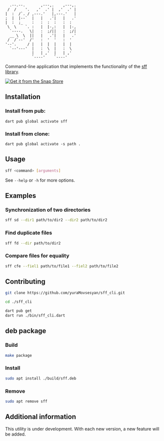 ```                                 
  .--.--.       ,---,.    ,---,. 
 /  /    '.   ,'  .' |  ,'  .' | 
|  :  /`. / ,---.'   |,---.'   | 
;  |  |--`  |   |   .'|   |   .' 
|  :  ;_    :   :  :  :   :  :   
 \  \    `. :   |  |-,:   |  |-, 
  `----.   \|   :  ;/||   :  ;/| 
  __ \  \  ||   |   .'|   |   .' 
 /  /`--'  /'   :  '  '   :  '   
'--'.     / |   |  |  |   |  |   
  `--'---'  |   :  \  |   :  \   
            |   | ,'  |   | ,'   
            `----'    `----'                            
```                     

Command-line application that implements the functionality of the [sff library](https://github.com/yuraMovsesyan/sff_lib).

[![Get it from the Snap Store](https://snapcraft.io/static/images/badges/en/snap-store-black.svg)](https://snapcraft.io/miomit-sff-cli0)

## Installation
### Install from pub:
`dart pub global activate sff`

### Install from clone:
`dart pub global activate -s path .`

## Usage
```bash
sff <command> [arguments]
```

See `--help` or `-h` for more options.

## Examples

### Synchronization of two directories

```bash
sff sd --dir1 path/to/dir2 --dir2 path/to/dir2
```

### Find duplicate files

```bash
sff fd --dir path/to/dir2
```

### Compare files for equality

```bash
sff cfe --fiel1 path/to/file1 --fiel2 path/to/file2
```

## Contributing

```bash
git clone https://github.com/yuraMovsesyan/sff_cli.git

cd ./sff_cli

dart pub get
dart run ./bin/sff_cli.dart
```

## deb package 
### Build
```bash
make package
```

### Install
```bash
sudo apt install ./build/sff.deb
```

### Remove
```bash
sudo apt remove sff
```

## Additional information

This utility is under development. With each new version, a new feature will be added.